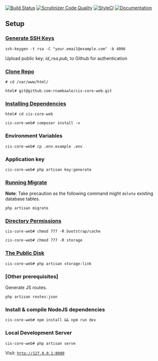 [![Build Status](https://travis-ci.org/rnambaale/cis-core-web.svg?branch=master)](https://travis-ci.org/rnambaale/cis-core-web)
[![Scrutinizer Code Quality](https://scrutinizer-ci.com/g/rnambaale/cis-core-web/badges/quality-score.png?b=master)](https://scrutinizer-ci.com/g/rnambaale/cis-core-web/?branch=master)
[![StyleCI](https://github.styleci.io/repos/204977143/shield?branch=master)](https://github.styleci.io/repos/204977143)
[![Documentation](https://img.shields.io/badge/API-Documentation-Blue)](https://rnambaale.github.io/cis-core-web)

## Setup

### [Generate SSH Keys](https://git-scm.com/book/en/v2/Git-on-the-Server-Generating-Your-SSH-Public-Key)

`ssh-keygen -t rsa -C "your.email@example.com" -b 4096`

Upload public key; *id_rsa.pub*, to Github for authentication

### [Clone Repo](https://git-scm.com/docs/git-clone)

`# cd /var/www/html/`

`html# git@github.com:rnambaale/cis-core-web.git`

### [Installing Dependencies](https://getcomposer.org/doc/01-basic-usage.md#installing-dependencies)

`html# cd cis-core-web`

`cis-core-web# composer install -v`

### Environment Variables

`cis-core-web# cp .env.example .env`

### Application key

`cis-core-web# php artisan key:generate`

### [Running Migrate](https://laravel.com/docs/master/migrations#running-migrations)

**Note**: Take precaution as the following command might `delete` existing database tables.

`php artisan migrate`

### [Directory Permissions](https://laravel.com/docs/master/installation#configuration)

`cis-core-web# chmod 777 -R bootstrap/cache`

`cis-core-web# chmod 777 -R storage`

### [The Public Disk](https://laravel.com/docs/master/filesystem#the-public-disk)

`cis-core-web# php artisan storage:link`

### [Other prerequisites]

Generate JS routes.

`php artisan routes:json`

### Install & compile NodeJS dependencies

`cis-core-web# npm install && npm run dev`

### Local Development Server

`cis-core-web# php artisan serve`

Visit: [`http://127.0.0.1:8000`](http://127.0.0.1:8000)
